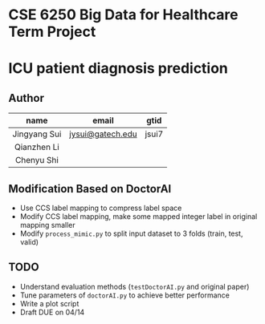 # CSE 6250 Big Data for Healthcare Term Project
# ICU patient diagnosis prediction

## Author
name|email|gtid
:-:|:-:|:-:
Jingyang Sui|jysui@gatech.edu|jsui7
Qianzhen Li||
Chenyu Shi||

## Modification Based on DoctorAI
+ Use CCS label mapping to compress label space
+ Modify CCS label mapping, make some mapped integer label in original mapping smaller
+ Modify `process_mimic.py` to split input dataset to 3 folds (train, test, valid)

## TODO
- Understand evaluation methods (`testDoctorAI.py` and original paper)
- Tune parameters of `doctorAI.py` to achieve better performance
- Write a plot script
- Draft DUE on 04/14